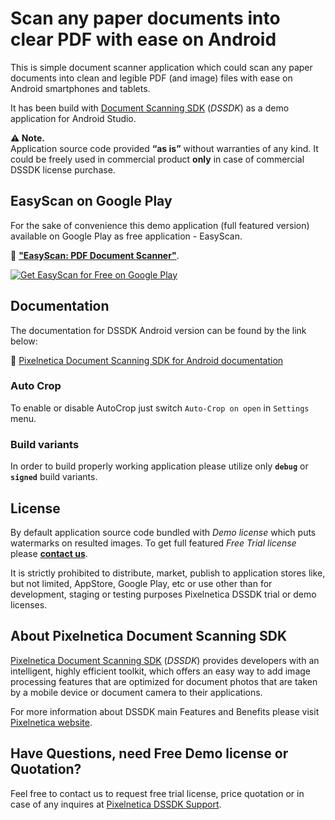 # Scan any paper documents into clear PDF with ease on Android

This is simple document scanner application which could scan any paper documents into clean and legible PDF (and image) files with ease on Android smartphones and tablets.

It has been build with [Document Scanning SDK](https://www.pixelnetica.com/products/document-scanning-sdk/document-scanner-api-features.html "Document Scanning SDK: Main Features and Benefits") (_DSSDK_) as a demo application for Android Studio.

__⚠️ Note.__  
Application source code provided __“as is”__ without warranties of any kind. It could be freely used in commercial product __only__ in case of commercial DSSDK license purchase. 

## EasyScan on Google Play
For the sake of convenience this demo application (full featured version) available on Google Play as free application - EasyScan.  

📱 [__"EasyScan: PDF Document Scanner"__](https://play.google.com/store/apps/details?id=com.pixelnetica.easyscan).

[![Get EasyScan for Free on Google Play](https://www.pixelnetica.com/assets/video/easyscan-promo_video-640x360-fps5.gif)](https://play.google.com/store/apps/details?id=com.pixelnetica.easyscan)

## Documentation
The documentation for DSSDK Android version can be found by the link below:

📖 [Pixelnetica Document Scanning SDK for Android documentation](https://pixelnetica.github.io/Document-Scanning-SDK-Documentation/Android/ "Document Scanning SDK for Android Documentation")

### Auto Crop
To enable or disable AutoCrop just switch `Auto-Crop on open` in `Settings` menu.

### Build variants
In order to build properly working application please utilize only __`debug`__  or __`signed`__ build variants.

## License

By default application source code bundled with _Demo license_ which puts watermarks on resulted images. 
To get full featured _Free Trial license_ please [__contact us__](https://www.pixelnetica.com/products/document-scanning-sdk/sdk-support.html "Request information or Free Trial DSSDK license").

It is strictly prohibited to distribute, market, publish to application stores like, but not limited, AppStore, Google Play, etc or use other than for development, staging or testing purposes Pixelnetica DSSDK trial or demo licenses.

## About Pixelnetica Document Scanning SDK

[Pixelnetica Document Scanning SDK](https://www.pixelnetica.com/products/document-scanning-sdk/document-scanner-sdk.html "Document Scanning SDK: Overview") (_DSSDK_) provides developers with an intelligent, highly efficient toolkit, which offers an easy way to add image processing features that are optimized for document photos that are taken by a mobile device or document camera to their applications.

For more information about DSSDK main Features and Benefits please visit [Pixelnetica website](https://www.pixelnetica.com/products/document-scanning-sdk/document-scanner-api-features.html "Document Scanning SDK: Main Features and Benefits"). 

## Have Questions, need Free Demo license or Quotation?

Feel free to contact us to request free trial license, price quotation or in case of any inquires at [Pixelnetica DSSDK Support](https://www.pixelnetica.com/products/document-scanning-sdk/sdk-support.html "Contact Pixelnetica support for Free trial, Quotation or incase of any questions").

